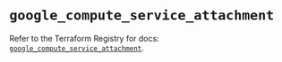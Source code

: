 # `google_compute_service_attachment`

Refer to the Terraform Registry for docs: [`google_compute_service_attachment`](https://registry.terraform.io/providers/hashicorp/google/6.18.0/docs/resources/compute_service_attachment).
